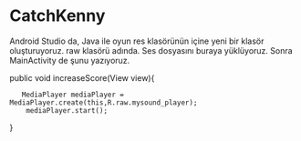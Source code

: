 # CatchKenny
Android Studio da, Java ile oyun
res klasörünün içine yeni bir klasör oluşturuyoruz. raw klasörü adında. Ses dosyasını buraya yüklüyoruz. Sonra MainActivity de şunu yazıyoruz.



public void increaseScore(View view){
       
       MediaPlayer mediaPlayer = MediaPlayer.create(this,R.raw.mysound_player);
        mediaPlayer.start();

}
